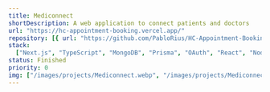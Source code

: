 ```yaml
---
title: Mediconnect
shortDescription: A web application to connect patients and doctors
url: "https://hc-appointment-booking.vercel.app/"
repository: [{ url: "https://github.com/PabloRius/HC-Appointment-Booking" }]
stack:
  ["Next.js", "TypeScript", "MongoDB", "Prisma", "OAuth", "React", "Node.js"]
status: Finished
priority: 0
img: ["/images/projects/Mediconnect.webp", "/images/projects/Mediconnect2.webp"]
---
```

